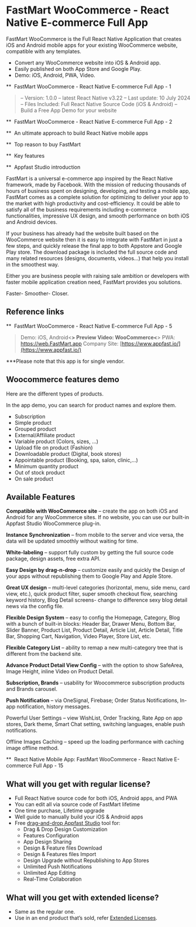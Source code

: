 # FastMart WooCommerce - React Native E-commerce Full App

FastMart WooCommerce is the Full React Native Application that creates iOS and Android mobile apps for your existing WooCommerce website, compatible with any templates.

* Convert any WooCommerce website into iOS & Android app.
* Easily published on both App Store and Google Play.
* Demo: iOS, Android, PWA, Video.

** <Image> FastMart WooCommerce - React Native E-commerce Full App - 1

> – Version: 1.0.0 – latest React Native v3.22
> – Last update: 10 July 2024
> – Files Included: Full React Native Source Code (iOS & Android)
> – Build a Free App Demo for your website

** <Image> FastMart WooCommerce - React Native E-commerce Full App - 2

** <Image> An ultimate approach to build React Native mobile apps

** <Image> Top reason to buy FastMart

** <Image> Key features

** <Image> Appfast Studio introduction

FastMart is a universal e-commerce app inspired by the React Native framework, made by Facebook. With the mission of reducing thousands of hours of business spent on designing, developing, and testing a mobile app, FastMart comes as a complete solution for optimizing to deliver your app to the market with high productivity and cost-efficiency. It could be able to satisfy all of the business requirements including e-commerce functionalities, impressive UX design, and smooth performance on both iOS and Android devices.

If your business has already had the website built based on the WooCommerce website then it is easy to integrate with FastMart in just a few steps, and quickly release the final app to both Appstore and Google Play store. The download package is included the full source code and many related resources (designs, documents, videos…) that help you install in the smoothest way.

Either you are business people with raising sale ambition or developers with faster mobile application creation need, FastMart provides you solutions.

Faster- Smoother- Closer.

## Reference links

** <Image> FastMart WooCommerce - React Native E-commerce Full App - 5

> Demo: iOS, Android<**>
> Preview Video: WooCommerce<**>
> PWA: https://web.FastMart.app
> Company Site: [https://www.appfast.io/](https://www.appfast.io/)

***Please note that this app is for single vendor.

## Woocommerce features demo

Here are the different types of products.

In the app demo, you can search for product names and explore them.

* Subscription
* Simple product
* Grouped product
* External/Affiliate product
* Variable product (Colors, sizes, ...)
* Upload file on product (Fashion)
* Downloadable product (Digital, book stores)
* Appointable product (Booking, spa, salon, clinic,…)
* Minimum quantity product
* Out of stock product
* On sale product

## Available Features

**Compatible with WooCommerce site** – create the app on both iOS and Android for any WooCommerce sites. If no website, you can use our built-in Appfast Studio WooCommerce plug-in.

**Instance Synchronization** – from mobile to the server and vice versa, the data will be updated smoothly without waiting for time.

**White-labeling** – support fully custom by getting the full source code package, design assets, free extra API.

**Easy Design by drag-n-drop** – customize easily and quickly the Design of your apps without republishing them to Google Play and Apple Store.

**Great UX design** – multi-level categories (horizontal, menu, side menu, card view, etc.), quick product filter, super smooth checkout flow, searching keyword history, Blog Detail screens- change to difference sexy blog detail news via the config file.

**Flexible Design System** – easy to config the Homepage, Category, Blog with a bunch of built-in blocks: Header Bar, Drawer Menu, Bottom Bar, Slider Banner, Product List, Product Detail, Article List, Article Detail, Title Bar, Shopping Cart, Navigation, Video Player, Store List, etc.

**Flexible Category List** – ability to remap a new multi-category tree that is different from the backend site.

**Advance Product Detail View Config** – with the option to show SafeArea, Image Height, inline Video on Product Detail.

**Subscription, Brands** – usability for Woocommerce subscription products and Brands carousel.

**Push Notification** – via OneSignal, Firebase; Order Status Notifications, In-app notification, history messages.

Powerful User Settings – view WishList, Order Tracking, Rate App on app stores, Dark theme, Smart Chat setting, switching languages, enable push notifications.

Offline Images Caching – speed up the loading performance with caching image offline method.

** <Image> React Native Mobile App: FastMart WooCommerce - React Native E-commerce Full App - 15

## What will you get with regular license?

* Full React Native source code for both iOS, Android apps, and PWA
* You can edit all via source code of FastMart lifetime
* One time purchase, Lifetime upgrade
* Well guide to manually build your iOS & Android apps
* Free [drag-and-drop Appfast Studio](https://www.appfast.io/) tool for:
  * Drag & Drop Design Customization
  * Features Configuration
  * App Design Sharing
  * Design & Feature files Download
  * Design & Features files Import
  * Design Upgrade without Republishing to App Stores
  * Unlimited Push Notifications
  * Unlimited App Editing
  * Real-Time Collaboration

## What will you get with extended license?

* Same as the regular one.
* Use in an end product that’s sold, refer [Extended Licenses](https://codecanyon.net/licenses/standard).
